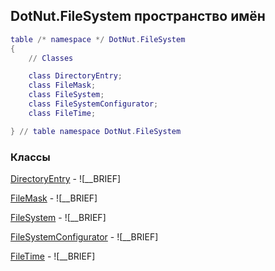 ## DotNut.FileSystem пространство имён
```lua
table /* namespace */ DotNut.FileSystem
{
    // Classes

    class DirectoryEntry;
    class FileMask;
    class FileSystem;
    class FileSystemConfigurator;
    class FileTime;

} // table namespace DotNut.FileSystem
```


### Классы


[DirectoryEntry](../DotNut/FileSystem/DirectoryEntry.md) - ![__BRIEF]

[FileMask](../DotNut/FileSystem/FileMask.md) - ![__BRIEF]

[FileSystem](../DotNut/FileSystem/FileSystem.md) - ![__BRIEF]

[FileSystemConfigurator](../DotNut/FileSystem/FileSystemConfigurator.md) - ![__BRIEF]

[FileTime](../DotNut/FileSystem/FileTime.md) - ![__BRIEF]
